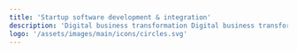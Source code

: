 ```yaml
---
title: 'Startup software development & integration'
description: 'Digital business transformation Digital business transformation'
logo: '/assets/images/main/icons/circles.svg'
---
```

